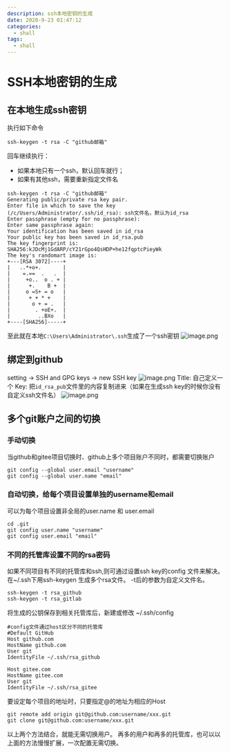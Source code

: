 ```yaml
---
description: ssh本地密钥的生成
date: 2020-9-23 01:47:12
categories:
  - shall
tags:
  - shall
---
```


# SSH本地密钥的生成

## 在本地生成ssh密钥
执行如下命令
```shell script
ssh-keygen -t rsa -C "github邮箱"
```
回车继续执行：
- 如果本地只有一个ssh，默认回车就行；
- 如果有其他ssh，需要重新指定文件名
```shell script {3}
ssh-keygen -t rsa -C "github邮箱"
Generating public/private rsa key pair.
Enter file in which to save the key (/c/Users/Administrator/.ssh/id_rsa): ssh文件名，默认为id_rsa
Enter passphrase (empty for no passphrase):
Enter same passphrase again:
Your identification has been saved in id_rsa
Your public key has been saved in id_rsa.pub
The key fingerprint is:
SHA256:kJDcMj1GdARP/cY21rGpo4QsHDP+he12fqptcPieyWk
The key's randomart image is:
+---[RSA 3072]----+
|   ..*+o+.       |
|    =.==  .   .  |
|     +o..  o . + |
|      +.    B +  |
|     o =S+ = o   |
|      + + * +    |
|       o + = .   |
|        . +oE+.  |
|         ..BXo   |
+----[SHA256]-----+
```
至此就在本地`C:\Users\Administrator\.ssh`生成了一个ssh密钥
![image.png](https://i.loli.net/2020/09/22/a1y8evW5l9GXwJM.png)

## 绑定到github
setting -> SSH and GPG keys -> new SSH key
![image.png](https://i.loli.net/2020/09/22/pbznaWMX1ChVURH.png)
Title: 自己定义一个
Key: 把`id_rsa_pub`文件里的内容复制进来（如果在生成ssh key的时候你没有自定义ssh文件名）
![image.png](https://i.loli.net/2020/09/23/kbJawQZp1GRAhVi.png)

## 多个git账户之间的切换
### 手动切换
当github和gitee项目切换时、github上多个项目账户不同时，都需要切换账户
```shell script
git config --global user.email "username"
git config --global user.name "email"
```
### 自动切换，给每个项目设置单独的username和email
可以为每个项目设置非全局的user.name 和 user.email
```shell script
cd .git
git config user.name "username"
git config user.email "email"
```
### 不同的托管库设置不同的rsa密码
如果不同项目有不同的托管库和ssh,则可通过设置ssh key的config 文件来解决。
在~/.ssh下用ssh-keygen 生成多个rsa文件。
-t后的参数为自定义文件名。
```shell script
ssh-keygen -t rsa_github
ssh-keygen -t rsa_gitlab
```
将生成的公钥保存到相关托管库后，新建或修改 ~/.ssh/config
```shell script
#config文件通过host区分不同的托管库
#Default GitHub
Host github.com
HostName github.com
User git
IdentityFile ~/.ssh/rsa_github
 
Host gitee.com
HostName gitee.com
User git
IdentityFile ~/.ssh/rsa_gitee
```
要设定每个项目的地址时，只要指定@的地址为相应的Host
```shell script
git remote add origin git@github.com:username/xxx.git
git clone git@github.com:username/xxx.git
```
以上两个方法结合，就能无需切换用户。
再多的用户和再多的托管库，也可以以上面的方法慢慢扩展，一次配置无需切换。